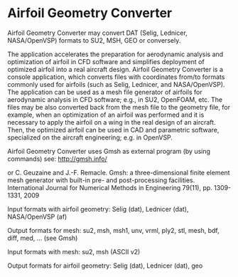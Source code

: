 # Airfoil Geometry Converter
Airfoil Geometry Converter may convert DAT (Selig, Lednicer, NASA/OpenVSP) formats to SU2, MSH, GEO or conversely.


The application accelerates the preparation for aerodynamic analysis and optimization of airfoil in CFD software and simplifies deployment of optimized airfoil into a real aircraft design. Airfoil Geometry Converter is a console application, which converts files with coordinates from/to formats commonly used for airfoils (such as Selig, Lednicer, and NASA/OpenVSP). The application can be used as a mesh file generator of airfoils for aerodynamic analysis in CFD software; e.g., in SU2, OpenFOAM, etc. The files may be also converted back from the mesh file to the geometry file, for example, when an optimization of an airfoil was performed and it is necessary to apply the airfoil on a wing in the real design of an aircraft. Then, the optimized airfoil can be used in CAD and parametric software, specialized on the aircraft engineering; e.g. in OpenVSP.


Airfoil Geometry Converter uses Gmsh as external program (by using commands)
see:
http://gmsh.info/

or
C. Geuzaine and J.-F. Remacle. Gmsh: a three-dimensional finite element mesh generator with built-in pre- and post-processing facilities. International Journal for Numerical Methods in Engineering 79(11), pp. 1309-1331, 2009


Input formats with airfoil geometry: Selig (dat), Lednicer (dat), NASA/OpenVSP (af)

Output formats for mesh: su2, msh, msh1, unv, vrml, ply2, stl, mesh, bdf, diff, med, … (see Gmsh)

Input formats with mesh: su2, msh (ASCII v2)

Output formats for airfoil geometry: Selig (dat), Lednicer (dat), geo
